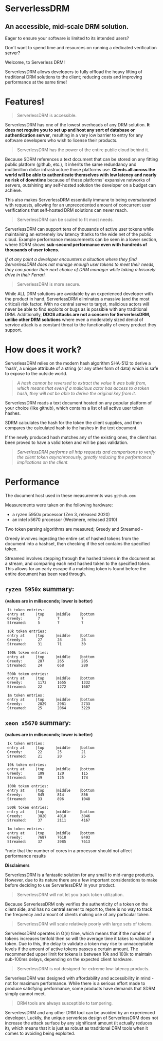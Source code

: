 # ServerlessDRM
## An accessible, mid-scale DRM solution.

Eager to ensure your software is limited to its intended users?

Don't want to spend time and resources on running a dedicated verification server?

Welcome, to Serverless DRM!

ServerlessDRM allows developers to fully offload the heavy lifting of traditional DRM solutions to the client; reducing costs and improving performance at the same time!

# Features!

> ServerlessDRM is accessible.

ServerlessDRM has one of the lowest overheads of any DRM solution. **It does not require you to set up and host any sort of database or authentication server**, resulting in a very low barrier to entry for any software developers who wish to license their products. 

> ServerlessDRM has the power of the entire public cloud behind it.

Because SDRM references a text document that can be stored on any fitting public platform (github, etc.), it inherits the same redundancy and multimillion dollar infrastructure those platforms use. **Clients all across the world will be able to authenticate themselves with low latency and nearly no risk of downtime** because of these platforms' expansive networks of servers, outshining any self-hosted solution the developer on a budget can achieve.

This also makes ServerlessDRM essentially immune to being oversaturated with requests, allowing for an unprecedented amount of concurrent user verifications that self-hosted DRM solutions can never reach. 

> ServerlessDRM can be scaled to fit most needs.

ServerlessDRM can support tens of thousands of active user tokens while maintaining an extremely low latency thanks to the wide net of the public cloud. Example performance measurements can be seen in a lower section, where SDRM shows **sub-second performance even with hundreds of thousands of user tokens.**

*If at any point a developer encounters a situation where they find ServerlessDRM does not manage enough user tokens to meet their needs, they can ponder their next choice of DRM manager while taking a leisurely drive in their Ferrari.*

> ServerlessDRM is more secure.

While ALL DRM solutions are avoidable by an experienced developer with the product in hand, ServerlessDRM eliminates a massive (and the most critical) risk factor. With no central server to target, malicious actors will never be able to find exploits or bugs as is possible with any traditional DRM. Additionally, **DDOS attacks are not a concern for ServerlessDRM, unlike other DRM solutions** where even a moderately sized denial of service attack is a constant threat to the functionality of every product they support.

# How does it work?

ServerlessDRM relies on the modern hash algorithm SHA-512 to derive a 'hash', a unique attribute
of a string (or any other form of data) which is safe to expose to the outside world.

>*A hash cannot be reversed to extract the value it was built from, which means that even if a malicious
actor has access to a token hash, they will not be able to derive the original key from it.*

ServerlessDRM reads a text document hosted on any popular platform of your choice (like github), which contains
a list of all active user token hashes.

SDRM calculates the hash for the token the client supplies, and then compares the calculated hash to the hashes in the text document.

If the newly produced hash matches any of the existing ones, the client has been proved to have a valid token
and will be pass validation.

>*ServerlessDRM performs all http requests and comparisons to verify the client token asynchronously, greatly
reducing the performance implications on the client.*


# Performance

The document host used in these measurements was `github.com`

Measurements were taken on the following hardware:
 - a ryzen 5950x processor (Zen 3, released 2020) 
 - an intel x5670 processor (Westmere, released 2010)
 
Two token parsing algorithms are measured; Greedy and Streamed -

Greedy involves ingesting the entire set of hashed tokens from the document into a hashset,
then checking if the set contains the specified token.

Streamed involves stepping through the hashed tokens in the document as a stream, and comparing each
next hashed token to the specified token. This allows for an early escape if a matching token is found before
the entire document has been read through. 



## `ryzen 5950x` summary:
**(values are in miliseconds; lower is better)**
```
 1k token entries: 
 entry at     |top     |middle    |bottom
 Greedy:       7        7          7
 Streamed:     5        7          7
 
 10k token entries: 
 entry at     |top     |middle    |bottom
 Greedy:       27       28         26
 Streamed:     31       71         30
 
 100k token entries: 
 entry at     |top     |middle    |bottom
 Greedy:       287      265        285
 Streamed:     24       668        280
 
 500k token entries: 
 entry at     |top     |middle    |bottom
 Greedy:       1172     1655       1332
 Streamed:     22       1272       1607
 
 1m token entries:
 entry at     |top     |middle    |bottom
 Greedy:       2829     2981       2733
 Streamed:     25       2064       3229
```
 

## `xeon x5670` summary:
**(values are in miliseconds; lower is better)**

```
 1k token entries: 
 entry at     |top     |middle    |bottom
 Greedy:       22       25         21
 Streamed:     21       20         25
 
 10k token entries: 
 entry at     |top     |middle    |bottom
 Greedy:       109      120        115
 Streamed:     39       125        174
 
 100k token entries: 
 entry at     |top     |middle    |bottom
 Greedy:       845      814        856
 Streamed:     33       896        1048
 
 500k token entries: 
 entry at     |top     |middle    |bottom
 Greedy:       3820     4018       3846
 Streamed:     37       2111       4167
 
 1m token entries:
 entry at     |top     |middle    |bottom
 Greedy:       7687     7618       8493
 Streamed:     37       3985       7613
 ```


*note that the number of cores in a processor should not affect performance results


**Disclaimers**

ServerlessDRM is a fantastic solution for any small to mid-range products.
However, due to its nature there are a few important considerations to make before deciding to use ServerlessDRM in your product.
   
>ServerlessDRM will not let you track token utilization.

Because ServerlessDRM only verifies the authenticity of a token on the client side, and has no central server to report to, there
is no way to track the frequency and amount of clients making use of any particular token.

>ServerlessDRM will scale relatively poorly with large sets of tokens.

ServerlessDRM operates in O(n) time, which means that if the number of tokens increases tenfold then so will the average time it takes to validate a token.
Due to this, the delay to validate a token may rise to unnacceptable levels if the amount of active tokens passes a certain amount. The recommended upper limit for tokens is between 10k and 100k to maintain sub-100ms delays, depending on the expected client hardware.

>ServerlessDRM is not designed for extreme low-latency products.

ServerlessDRM was designed with affordability and accessibility in mind - not for maximum performance. 
While there is a serious effort made to produce satisfying performance, some products have demands that SDRM simply cannot meet.

> DRM tools are always susceptible to tampering.

ServerlessDRM and any other DRM tool can be avoided by an experienced developer. Luckily, the unique serverless design of ServerlessDRM does not increase the attack surface by any significant amount (it actually reduces it), which means that it is just as robust as traditional DRM tools when it comes to avoiding being exploited. 


